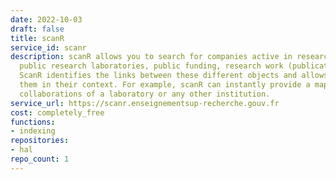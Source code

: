 ```yaml
---
date: 2022-10-03
draft: false
title: scanR
service_id: scanr
description: scanR allows you to search for companies active in research and innovation,
  public research laboratories, public funding, research work (publications, PhD dissertations).
  ScanR identifies the links between these different objects and allows to describe
  them in their context. For example, scanR can instantly provide a mapping of research
  collaborations of a laboratory or any other institution.
service_url: https://scanr.enseignementsup-recherche.gouv.fr
cost: completely_free
functions:
- indexing
repositories:
- hal
repo_count: 1
---
```



